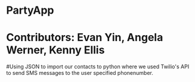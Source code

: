 # PartyApp
# Contributors: Evan Yin, Angela Werner, Kenny Ellis
#Using JSON to import our contacts to python where we used Twilio's API to send SMS messages to the user specified phonenumber.
#

